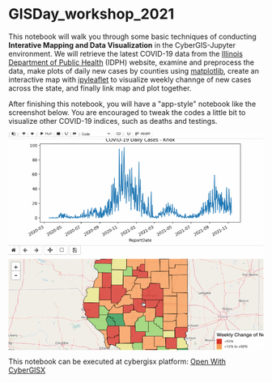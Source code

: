# GISDay_workshop_2021

This notebook will walk you through some basic techniques of conducting <b>Interative Mapping and Data Visualization</b> in the CyberGIS-Jupyter environment. We will retrieve the latest COVID-19 data from the [Illinois Department of Public Health](https://dph.illinois.gov/covid19/data/data-portal.html) (IDPH) website, examine and preprocess the data, make plots of daily new cases by counties using [matplotlib](https://matplotlib.org/), create an interactive map with [ipyleaflet](https://ipyleaflet.readthedocs.io/en/latest/) to visualize weekly channge of new cases across the state, and finally link map and plot together. 

After finishing this notebook, you will have a "app-style" notebook like the screenshot below. You are encouraged to tweak the codes a little bit to visualize other COVID-19 indices, such as deaths and testings. 

<img src="https://github.com/cybergis/GISDay_workshop_2021/raw/main/statics/screen.gif" width="750" align="center">

This notebook can be executed at cybergisx platform: [Open With CyberGISX](https://cybergisx.cigi.illinois.edu/hub/user-redirect/git-pull?repo=https%3A%2F%2Fgithub.com%2Fcybergis%2FGISDay_workshop_2021&urlpath=tree%2FGISDay_workshop_2021%2Fbasic_geovisualization_gisday_2021Nov17.ipynb)
